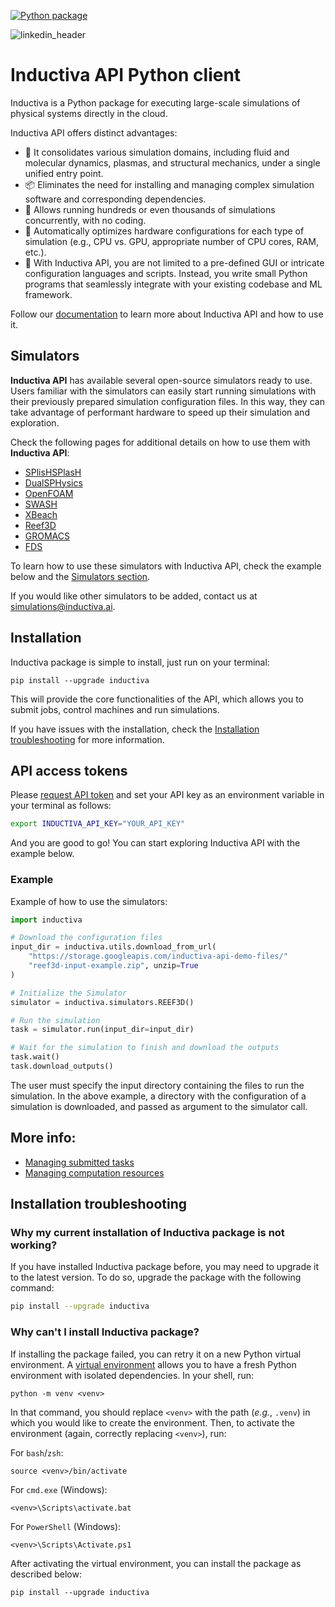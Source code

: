 
[![Python package](https://github.com/inductiva/inductiva/actions/workflows/python-package.yml/badge.svg)](https://github.com/inductiva/inductiva/actions/workflows/python-package.yml)

![linkedin_header](https://user-images.githubusercontent.com/104431973/231184851-0ce34289-593e-4832-aaa2-9aae652113f5.jpg)

# Inductiva API Python client

Inductiva is a Python package for executing large-scale simulations of physical systems directly in the cloud.

Inductiva API offers distinct advantages:

- 🔄 It consolidates various simulation domains, including fluid and molecular
dynamics, plasmas, and structural mechanics, under a single unified entry point.
- 📦 Eliminates the need for installing and managing complex simulation software
and corresponding dependencies.
- 🚀 Allows running hundreds or even thousands of simulations concurrently, with
no coding.
- 💽 Automatically optimizes hardware configurations for each type of simulation
(e.g., CPU vs. GPU, appropriate number of CPU cores, RAM, etc.).
- 🐍 With Inductiva API, you are not limited to a pre-defined GUI or intricate
configuration languages and scripts. Instead, you write small Python programs that
seamlessly integrate with your existing codebase and ML framework.

Follow our [documentation](Home.html)
to learn more about Inductiva API and how to use it.

## Simulators

**Inductiva API** has available several open-source simulators ready to use. Users 
familiar with the simulators can easily start running simulations with their 
previously prepared simulation configuration files. In this way, they can take 
advantage of performant hardware to speed up their simulation and exploration.

Check the following pages for additional details on how to use them with
**Inductiva API**:

- [SPlisHSPlasH](./simulators/SPlisHSPlasH.html)
- [DualSPHysics](./simulators/DualSPHysics.html)
- [OpenFOAM](./simulators/OpenFOAM.html)
- [SWASH](./simulators/SWASH.html)
- [XBeach](./simulators/XBeach.html)
- [Reef3D](./simulators/Reef3D.html)
- [GROMACS](./simulators/GROMACS.html)
- [FDS](./simulators/FDS.html)

To learn how to use these simulators with Inductiva API, check the example below
and the [Simulators section](./simulators/).

If you would like other simulators to be added, contact us at [simulations@inductiva.ai](mailto:simulations@inductiva.ai).


## Installation

Inductiva package is simple to install, just run on your terminal:

```
pip install --upgrade inductiva
```

This will provide the core functionalities of the API, which allows you to submit
jobs, control machines and run simulations. 

If you have issues with the installation, check the
[Installation troubleshooting](#installation-troubleshooting) for more information.

## API access tokens

Please [request API token](https://docs.google.com/forms/d/e/1FAIpQLSflytIIwzaBE_ZzoRloVm3uTo1OQCH6Cqhw3bhFVnC61s7Wmw/viewform) and set your
API key as an environment variable in your terminal as follows:

```bash
export INDUCTIVA_API_KEY="YOUR_API_KEY"
```

And you are good to go! You can start exploring Inductiva API with the example below.

### Example

Example of how to use the simulators:

```python
import inductiva

# Download the configuration files
input_dir = inductiva.utils.download_from_url(
    "https://storage.googleapis.com/inductiva-api-demo-files/"
    "reef3d-input-example.zip", unzip=True
)

# Initialize the Simulator
simulator = inductiva.simulators.REEF3D()

# Run the simulation
task = simulator.run(input_dir=input_dir)

# Wait for the simulation to finish and download the outputs
task.wait()
task.download_outputs()
```

The user must specify the input directory containing the files to run the simulation.
In the above example, a directory with the configuration of a simulation is downloaded,
and passed as argument to the simulator call.


## More info:

- [Managing submitted tasks](https://github.com/inductiva/inductiva/tree/main/inductiva/tasks#tasks)
- [Managing computation resources](https://github.com/inductiva/inductiva/tree/main/inductiva/resources#manage-computational-resources)

## Installation troubleshooting

### Why my current installation of Inductiva package is not working?

If you have installed Inductiva package before, you may need to upgrade it to the latest version.
To do so, upgrade the package with the following command:

```bash
pip install --upgrade inductiva
```


### Why can't I install Inductiva package?
If installing the package failed, you can retry it on a new Python virtual environment.
A [virtual environment](https://docs.python.org/3/library/venv.html) allows you
to have a fresh Python environment with isolated dependencies. In your shell, run:

```
python -m venv <venv>
```

In that command, you should replace `<venv>` with the path (*e.g.*, `.venv`) in
which you would like to create the environment. Then, to activate the environment
(again, correctly replacing `<venv>`), run:

For `bash`/`zsh`:

```
source <venv>/bin/activate
```

For `cmd.exe` (Windows):

```
<venv>\Scripts\activate.bat
```

For `PowerShell` (Windows):
```
<venv>\Scripts\Activate.ps1
```

After activating the virtual environment, you can install the package as described
below:

```
pip install --upgrade inductiva
```
